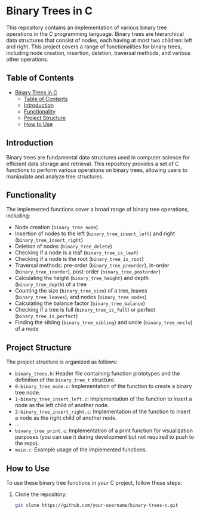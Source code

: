 # Binary Trees in C

This repository contains an implementation of various binary tree operations in the C programming language. Binary trees are hierarchical data structures that consist of nodes, each having at most two children: left and right. This project covers a range of functionalities for binary trees, including node creation, insertion, deletion, traversal methods, and various other operations.

## Table of Contents
- [Binary Trees in C](#binary-trees-in-c)
  - [Table of Contents](#table-of-contents)
  - [Introduction](#introduction)
  - [Functionality](#functionality)
  - [Project Structure](#project-structure)
  - [How to Use](#how-to-use)


## Introduction

Binary trees are fundamental data structures used in computer science for efficient data storage and retrieval. This repository provides a set of C functions to perform various operations on binary trees, allowing users to manipulate and analyze tree structures.

## Functionality

The implemented functions cover a broad range of binary tree operations, including:

- Node creation (`binary_tree_node`)
- Insertion of nodes to the left (`binary_tree_insert_left`) and right (`binary_tree_insert_right`)
- Deletion of nodes (`binary_tree_delete`)
- Checking if a node is a leaf (`binary_tree_is_leaf`)
- Checking if a node is the root (`binary_tree_is_root`)
- Traversal methods: pre-order (`binary_tree_preorder`), in-order (`binary_tree_inorder`), post-order (`binary_tree_postorder`)
- Calculating the height (`binary_tree_height`) and depth (`binary_tree_depth`) of a tree
- Counting the size (`binary_tree_size`) of a tree, leaves (`binary_tree_leaves`), and nodes (`binary_tree_nodes`)
- Calculating the balance factor (`binary_tree_balance`)
- Checking if a tree is full (`binary_tree_is_full`) or perfect (`binary_tree_is_perfect`)
- Finding the sibling (`binary_tree_sibling`) and uncle (`binary_tree_uncle`) of a node

## Project Structure

The project structure is organized as follows:

- `binary_trees.h`: Header file containing function prototypes and the definition of the `binary_tree_t` structure.
- `0-binary_tree_node.c`: Implementation of the function to create a binary tree node.
- `1-binary_tree_insert_left.c`: Implementation of the function to insert a node as the left child of another node.
- `2-binary_tree_insert_right.c`: Implementation of the function to insert a node as the right child of another node.
- ...
- `binary_tree_print.c`: Implementation of a print function for visualization purposes (you can use it during development but not required to push to the repo).
- `main.c`: Example usage of the implemented functions.

## How to Use

To use these binary tree functions in your C project, follow these steps:

1. Clone the repository:

   ```bash
   git clone https://github.com/your-username/binary-trees-c.git
